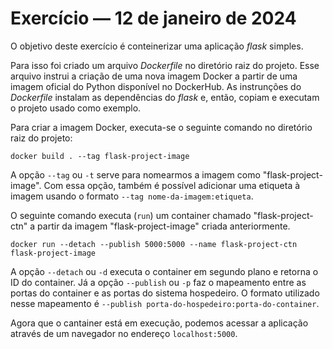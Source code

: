 # Exercício — 12 de janeiro de 2024
O objetivo deste exercício é conteinerizar uma aplicação *flask* simples.  

Para isso foi criado um arquivo *Dockerfile* no diretório raiz do projeto. Esse arquivo instrui a criação de uma nova imagem Docker a partir de uma imagem oficial do Python disponível no DockerHub. As instrunções do *Dockerfile* instalam as dependências do *flask* e, então, copiam e executam o projeto usado como exemplo.  

Para criar a imagem Docker, executa-se o seguinte comando no diretório raiz do projeto:  

```docker build . --tag flask-project-image```

A opção `--tag` ou `-t` serve para nomearmos a imagem como "flask-project-image". Com essa opção, também é possível adicionar uma etiqueta à imagem usando o formato `--tag nome-da-imagem:etiqueta`.  

O seguinte comando executa (`run`) um container chamado "flask-project-ctn" a partir da imagem "flask-project-image" criada anteriormente.  

```docker run --detach --publish 5000:5000 --name flask-project-ctn flask-project-image```

A opção `--detach` ou `-d` executa o container em segundo plano e retorna o ID do container. Já a opção `--publish` ou `-p` faz o mapeamento entre as portas do container e as portas do sistema hospedeiro. O formato utilizado nesse mapeamento é `--publish porta-do-hospedeiro:porta-do-container`.

Agora que o cantainer está em execução, podemos acessar a aplicação através de um navegador no endereço `localhost:5000`.  

